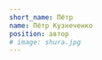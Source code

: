 ```yaml
---
short_name: Пётр
name: Пётр Кузнеченко
position: автор
# image: shura.jpg
---
```

<!-- здесь приводятся краткие сведения об авторе (надо откомментить, чтобы они отображались) -->